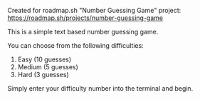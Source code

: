 Created for roadmap.sh "Number Guessing Game" project: https://roadmap.sh/projects/number-guessing-game

This is a simple text based number guessing game. 

You can choose from the following difficulties:
1. Easy (10 guesses)
2. Medium (5 guesses)
3. Hard (3 guesses)

Simply enter your difficulty number into the terminal and begin. 
